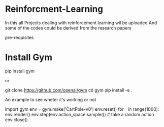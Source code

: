 # Reinforcment-Learning
In this all Projects dealing with reinforcement learning wil be uploaded 
And some of the codes could be derived from the research papers

pre-requisites 
# Install Gym

pip install gym

or

git clone https://github.com/openai/gym
cd gym
pip install -e .



An example to see wheter it's working or not



import gym
env = gym.make('CartPole-v0')
env.reset()
for _ in range(1000):
    env.render()
    env.step(env.action_space.sample()) # take a random action
env.close()

